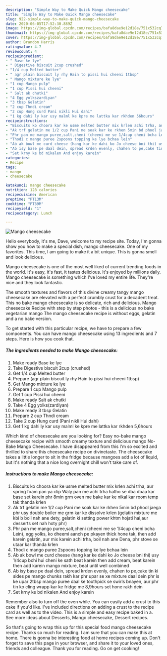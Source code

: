```yaml
---
description: "Simple Way to Make Quick Mango cheesecake"
title: "Simple Way to Make Quick Mango cheesecake"
slug: 922-simple-way-to-make-quick-mango-cheesecake
date: 2020-06-05T17:52:30.889Z
image: https://img-global.cpcdn.com/recipes/bafa8dae9e12d18e/751x532cq70/mango-cheesecake-recipe-main-photo.jpg
thumbnail: https://img-global.cpcdn.com/recipes/bafa8dae9e12d18e/751x532cq70/mango-cheesecake-recipe-main-photo.jpg
cover: https://img-global.cpcdn.com/recipes/bafa8dae9e12d18e/751x532cq70/mango-cheesecake-recipe-main-photo.jpg
author: Brandon Harris
ratingvalue: 4.7
reviewcount: 4
recipeingredient:
- " Base ke lye"
- " Digestive biscuit 2cup crushed"
- "1/4 cup Melted butter"
- " agr plain biscuit ly rhy Hain to pissi hui cheeni 1tbsp"
- " Mango mixture ke lye"
- "1 cup Mango pulp"
- "1 cup Pissi hui cheeni"
- " Salt ak chutki"
- "4 Egg yolkszardiyan"
- "3 tbsp Gelatin"
- "2 cup Thndi cream"
- "2 cup Hung curd Pani nikli Hui dahi"
- "1 kg dahi ly kar usy malml ke kpre me lattka kar rkhden 56hours"
recipeinstructions:
- "Biscuits ko choora kar ke usme melted butter mix krlen achi trha, aur spring foam pan ya clip Waly pan me achi trha hatho se dba dbaa kar base set karein phr 8min grm oven me bake kar ke nikal kar room temp tak thanda krlen"
- "Ak trf gelatin me 1/2 cup Pani me soak kar ke rkhen 5min bd phool jaega phr usy double boiler me grm kar ke dissolve krlen (gelatin mixture me kbi b boil nah ane dety, gelatin ki setting power khtm hojati hai,aur desserts set nah hoty phr)"
- "Phr pan me mango puree,salt,cheni (cheeni me se 1/4cup cheni bcha Lein), egg yolks, ko dheemi aanch pe pkayen thick hone tak, then add karein gelatin, aur mix karein achi trha, boil nah ane Dena, phr stove se utaar kar thanda krlen"
- "Thodi c mango puree 2spoons topping ke lye bchaa lein"
- "Ab ak bowl me curd cheese (hang kar ke dahi ko Jo cheese bni thi) usy 1/4cup bchi hui cheni ke sath beat karein then add cream, beat karein then add karein mango mixture, beat until well combined"
- "Ab isy base pe daal dein, spread krden evenly, chahen to pe,cake tin ki sides pe mango chunks rakh kar phr upar se xe mixture daal dein phr is ke upar 2tbsp mango puree daal ke toothpick se swirls bnayen, aur phr tin ko cling wrapp kar ke fridge me 8,9hours set hone rakh dein"
- "Set krny ke bd nikalen And enjoy karein"
categories:
- Recipe
tags:
- mango
- cheesecake

katakunci: mango cheesecake 
nutrition: 128 calories
recipecuisine: American
preptime: "PT13M"
cooktime: "PT39M"
recipeyield: "1"
recipecategory: Lunch

---
```



![Mango cheesecake](https://img-global.cpcdn.com/recipes/bafa8dae9e12d18e/751x532cq70/mango-cheesecake-recipe-main-photo.jpg)

Hello everybody, it's me, Dave, welcome to my recipe site. Today, I'm gonna show you how to make a special dish, mango cheesecake. One of my favorites. This time, I am going to make it a bit unique. This is gonna smell and look delicious.

Mango cheesecake is one of the most well liked of current trending foods in the world. It's easy, it's fast, it tastes delicious. It's enjoyed by millions daily. Mango cheesecake is something which I've loved my entire life. They're nice and they look fantastic.

The smooth textures and flavors of this divine creamy tangy mango cheesecake are elevated with a perfect crumbly crust for a decadent treat. This no bake mango cheesecake is so delicate, rich and delicious. Mango cheesecake Recipe with step by step photos - this is a delicious no bake vegetarian mango The mango cheesecake recipe is without eggs, gelatin and a no bake version.


To get started with this particular recipe, we have to prepare a few components. You can have mango cheesecake using 13 ingredients and 7 steps. Here is how you cook that.

<!--inarticleads1-->

##### The ingredients needed to make Mango cheesecake:

1. Make ready  Base ke lye
1. Take  Digestive biscuit 2cup (crushed)
1. Get 1/4 cup Melted butter
1. Prepare  (agr plain biscuit ly rhy Hain to pissi hui cheeni 1tbsp)
1. Get  Mango mixture ke lye
1. Prepare 1 cup Mango pulp
1. Get 1 cup Pissi hui cheeni
1. Make ready  Salt ak chutki
1. Take 4 Egg yolks(zardiyan)
1. Make ready 3 tbsp Gelatin
1. Prepare 2 cup Thndi cream
1. Take 2 cup Hung curd (Pani nikli Hui dahi)
1. Get 1 kg dahi ly kar usy malml ke kpre me lattka kar rkhden 5,6hours


Which kind of cheesecake are you looking for? Easy no-bake mango cheesecake recipe with smooth creamy texture and delicious mango No-Bake Mango Cheesecake. I have disappeared from this I&#39;m so excited and thrilled to share this cheesecake recipe on divinetaste. The cheesecake takes a little longer to sit in the fridge because mangoes add a lot of liquid, but it&#39;s nothing that a nice long overnight chill won&#39;t take care of. 

<!--inarticleads2-->

##### Instructions to make Mango cheesecake:

1. Biscuits ko choora kar ke usme melted butter mix krlen achi trha, aur spring foam pan ya clip Waly pan me achi trha hatho se dba dbaa kar base set karein phr 8min grm oven me bake kar ke nikal kar room temp tak thanda krlen
1. Ak trf gelatin me 1/2 cup Pani me soak kar ke rkhen 5min bd phool jaega phr usy double boiler me grm kar ke dissolve krlen (gelatin mixture me kbi b boil nah ane dety, gelatin ki setting power khtm hojati hai,aur desserts set nah hoty phr)
1. Phr pan me mango puree,salt,cheni (cheeni me se 1/4cup cheni bcha Lein), egg yolks, ko dheemi aanch pe pkayen thick hone tak, then add karein gelatin, aur mix karein achi trha, boil nah ane Dena, phr stove se utaar kar thanda krlen
1. Thodi c mango puree 2spoons topping ke lye bchaa lein
1. Ab ak bowl me curd cheese (hang kar ke dahi ko Jo cheese bni thi) usy 1/4cup bchi hui cheni ke sath beat karein then add cream, beat karein then add karein mango mixture, beat until well combined
1. Ab isy base pe daal dein, spread krden evenly, chahen to pe,cake tin ki sides pe mango chunks rakh kar phr upar se xe mixture daal dein phr is ke upar 2tbsp mango puree daal ke toothpick se swirls bnayen, aur phr tin ko cling wrapp kar ke fridge me 8,9hours set hone rakh dein
1. Set krny ke bd nikalen And enjoy karein


Remember also to turn off the oven while. You can easily add a crust to this cake if you&#39;d like. I&#39;ve included directions on adding a crust to the recipe card as well as to the video. This is a simple and easy recipe baked in a. See more ideas about Desserts, Mango cheesecake, Dessert recipes. 

So that's going to wrap this up for this special food mango cheesecake recipe. Thanks so much for reading. I am sure that you can make this at home. There is gonna be interesting food at home recipes coming up. Don't forget to save this page in your browser, and share it to your loved ones, friends and colleague. Thank you for reading. Go on get cooking!
